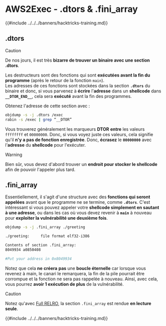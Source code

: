 # AWS2Exec - .dtors & .fini_array

{{#include ../../../banners/hacktricks-training.md}}

## .dtors

> [!CAUTION]
> De nos jours, il est très **bizarre de trouver un binaire avec une section .dtors**.

Les destructeurs sont des fonctions qui sont **exécutées avant la fin du programme** (après le retour de la fonction `main`).\
Les adresses de ces fonctions sont stockées dans la section **`.dtors`** du binaire et donc, si vous parvenez à **écrire** l'**adresse** dans un **shellcode** dans **`__DTOR_END__`**, cela sera **exécuté** avant la fin des programmes.

Obtenez l'adresse de cette section avec :
```bash
objdump -s -j .dtors /exec
rabin -s /exec | grep “__DTOR”
```
Vous trouverez généralement les marqueurs **DTOR** **entre** les valeurs `ffffffff` et `00000000`. Donc, si vous voyez juste ces valeurs, cela signifie qu'il **n'y a pas de fonction enregistrée**. Donc, **écrasez** le **`00000000`** avec l'**adresse** du **shellcode** pour l'exécuter.

> [!WARNING]
> Bien sûr, vous devez d'abord trouver un **endroit pour stocker le shellcode** afin de pouvoir l'appeler plus tard.

## **.fini_array**

Essentiellement, il s'agit d'une structure avec des **fonctions qui seront appelées** avant que le programme ne se termine, comme **`.dtors`**. C'est intéressant si vous pouvez appeler votre **shellcode simplement en sautant à une adresse**, ou dans les cas où vous devez revenir à **`main`** à nouveau pour **exploiter la vulnérabilité une deuxième fois**.
```bash
objdump -s -j .fini_array ./greeting

./greeting:     file format elf32-i386

Contents of section .fini_array:
8049934 a0850408

#Put your address in 0x8049934
```
Notez que cela **ne** **créera** **pas** une **boucle éternelle** car lorsque vous revenez à main, le canari le remarquera, la fin de la pile pourrait être corrompue et la fonction ne sera pas rappelée à nouveau. Ainsi, avec cela, vous pourrez **avoir 1 exécution de plus** de la vulnérabilité.

> [!CAUTION]
> Notez qu'avec [Full RELRO](../common-binary-protections-and-bypasses/relro.md), la section `.fini_array` est rendue **en lecture seule**.

{{#include ../../../banners/hacktricks-training.md}}
